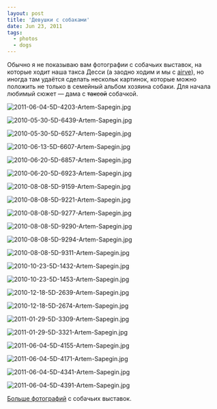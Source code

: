 ```yaml
---
layout: post
title: 'Девушки с собаками'
date: Jun 23, 2011
tags:
  - photos
  - dogs
---
```


Обычно я не показываю вам фотографии с собачьих выставок, на которые ходит наша такса Десси (а заодно ходим и мы с [airve](http://airve.livejournal.com/)), но иногда там удаётся сделать нескольк картинок, которые можно положить не только в семейный альбом хозяина собаки. Для начала любимый сюжет — дама с ~~таксой~~ собачкой.

![2011-06-04-5D-4203-Artem-Sapegin.jpg](upload://2011-06-04-5D-4203-Artem-Sapegin.jpg)

<!--more-->

![2010-05-30-5D-6439-Artem-Sapegin.jpg](upload://2010-05-30-5D-6439-Artem-Sapegin.jpg)

![2010-05-30-5D-6527-Artem-Sapegin.jpg](upload://2010-05-30-5D-6527-Artem-Sapegin.jpg)

![2010-06-13-5D-6607-Artem-Sapegin.jpg](upload://2010-06-13-5D-6607-Artem-Sapegin.jpg)

![2010-06-20-5D-6857-Artem-Sapegin.jpg](upload://2010-06-20-5D-6857-Artem-Sapegin.jpg)

![2010-06-20-5D-6923-Artem-Sapegin.jpg](upload://2010-06-20-5D-6923-Artem-Sapegin.jpg)

![2010-08-08-5D-9159-Artem-Sapegin.jpg](upload://2010-08-08-5D-9159-Artem-Sapegin.jpg)

![2010-08-08-5D-9221-Artem-Sapegin.jpg](upload://2010-08-08-5D-9221-Artem-Sapegin.jpg)

![2010-08-08-5D-9277-Artem-Sapegin.jpg](upload://2010-08-08-5D-9277-Artem-Sapegin.jpg)

![2010-08-08-5D-9290-Artem-Sapegin.jpg](upload://2010-08-08-5D-9290-Artem-Sapegin.jpg)

![2010-08-08-5D-9294-Artem-Sapegin.jpg](upload://2010-08-08-5D-9294-Artem-Sapegin.jpg)

![2010-08-08-5D-9311-Artem-Sapegin.jpg](upload://2010-08-08-5D-9311-Artem-Sapegin.jpg)

![2010-10-23-5D-1432-Artem-Sapegin.jpg](upload://2010-10-23-5D-1432-Artem-Sapegin.jpg)

![2010-10-23-5D-1453-Artem-Sapegin.jpg](upload://2010-10-23-5D-1453-Artem-Sapegin.jpg)

![2010-12-18-5D-2639-Artem-Sapegin.jpg](upload://2010-12-18-5D-2639-Artem-Sapegin.jpg)

![2010-12-18-5D-2674-Artem-Sapegin.jpg](upload://2010-12-18-5D-2674-Artem-Sapegin.jpg)

![2011-01-29-5D-3309-Artem-Sapegin.jpg](upload://2011-01-29-5D-3309-Artem-Sapegin.jpg)

![2011-01-29-5D-3321-Artem-Sapegin.jpg](upload://2011-01-29-5D-3321-Artem-Sapegin.jpg)

![2011-06-04-5D-4155-Artem-Sapegin.jpg](upload://2011-06-04-5D-4155-Artem-Sapegin.jpg)

![2011-06-04-5D-4171-Artem-Sapegin.jpg](upload://2011-06-04-5D-4171-Artem-Sapegin.jpg)

![2011-06-04-5D-4341-Artem-Sapegin.jpg](upload://2011-06-04-5D-4341-Artem-Sapegin.jpg)

![2011-06-04-5D-4391-Artem-Sapegin.jpg](upload://2011-06-04-5D-4391-Artem-Sapegin.jpg)

[Больше фотографий](http://foto.mail.ru/mail/artem-sapegin/) с собачьих выставок.
